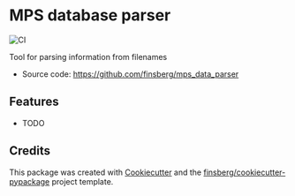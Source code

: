 # MPS database parser



![CI](https://github.com/finsberg/mps_data_parser/workflows/CI/badge.svg)



Tool for parsing information from filenames


* Source code: https://github.com/finsberg/mps_data_parser

## Features

-   TODO

## Credits

This package was created with
[Cookiecutter](https://github.com/audreyr/cookiecutter) and the
[finsberg/cookiecutter-pypackage](https://github.com/finsberg/cookiecutter-pypackage)
project template.
